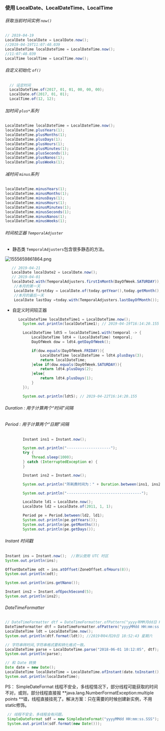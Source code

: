 ### 使用 LocalDate、LocalDateTime、LocalTime

###### 获取当前时间实例 `now()`

```java
// 2019-04-19
LocalDate localDate = LocalDate.now();
//2019-04-19T11:07:40.039
LocalDateTime localDateTime = LocalDateTime.now();
//11:07:40.039
LocalTime localTime = LocalTime.now();
```

###### 自定义初始化 `of()`

```java
  // 设定时间
  LocalDateTime.of(2017, 01, 01, 00, 00, 00);
  LocalDate.of(2017, 01, 01);
  LocalTime.of(12, 12);
```

###### 加时间 `plus*`系列

```java
LocalDateTime localDateTime = LocalDateTime.now();
localDateTime.plusYears(1);
localDateTime.plusMonths(1);
localDateTime.plusDays(1);
localDateTime.plusHours(1);
localDateTime.plusMinutes(1);
localDateTime.plusSeconds(1);
localDateTime.plusNanos(1);
localDateTime.plusWeeks(1);
```

###### 减时间  `minus`系列

```java
localDateTime.minusYears(1);
localDateTime.minusMonths(1);
localDateTime.minusDays(1);
localDateTime.minusHours(1);
localDateTime.minusMinutes(1);
localDateTime.minusSeconds(1);
localDateTime.minusNanos(1);
localDateTime.minusWeeks(1);
```

###### 时间校正器 `TemporalAdjuster `

- 静态类 `TemporalAdjusters`包含很多静态的方法。

![1555659861864.png](https://blog-07.oss-cn-guangzhou.aliyuncs.com/picBak/1555659861864.png)

```java
   // 2019-04-21
   LocalDate localDate2 = LocalDate.now();
   // 2019-04-01
   localDate2.with(TemporalAdjusters.firstInMonth(DayOfWeek.SATURDAY));
    //本月的第一天
    LocalDate firstday = LocalDate.of(today.getYear(),today.getMonth(),1);
    //本月的最后一天
    LocalDate lastDay =today.with(TemporalAdjusters.lastDayOfMonth());

```

- 自定义时间较正器

```java
      LocalDateTime localDateTime1 = LocalDateTime.now();
        System.out.println(localDateTime1); // 2019-04-19T16:14:20.155

        LocalDateTime ldt5 = localDateTime1.with(temporal -> {
            LocalDateTime ldt4 = (LocalDateTime) temporal;
            DayOfWeek dow = ldt4.getDayOfWeek();

            if(dow.equals(DayOfWeek.FRIDAY)){
                LocalDateTime localDateTime = ldt4.plusDays(3);
                return localDateTime;
            }else if(dow.equals(DayOfWeek.SATURDAY)){
                return ldt4.plusDays(2);
            }else{
                return ldt4.plusDays(1);
            }
        });

        System.out.println(ldt5); // 2019-04-22T16:14:20.155
```



######  Duration : 用于计算两个“时间”间隔

######  Period : 用于计算两个“日期”间隔

```java
 		Instant ins1 = Instant.now();

        System.out.println("--------------------");
        try {
            Thread.sleep(1000);
        } catch (InterruptedException e) {
        }

        Instant ins2 = Instant.now();

        System.out.println("所耗费时间为：" + Duration.between(ins1, ins2));

        System.out.println("----------------------------------");

        LocalDate ld1 = LocalDate.now();
        LocalDate ld2 = LocalDate.of(2011, 1, 1);

        Period pe = Period.between(ld2, ld1);
        System.out.println(pe.getYears());
        System.out.println(pe.getMonths());
        System.out.println(pe.getDays());
```



###### Instant 时间戳

```java
Instant ins = Instant.now();  //默认使用 UTC 时区
System.out.println(ins);

OffsetDateTime odt = ins.atOffset(ZoneOffset.ofHours(8));
System.out.println(odt);

System.out.println(ins.getNano());

Instant ins2 = Instant.ofEpochSecond(5);
System.out.println(ins2);

```



###### DateTimeFormatter 

```java
// DateTimeFormatter dtf = DateTimeFormatter.ofPattern("yyyy年MM月dd日 HH:mm:ss E");
DateTimeFormatter dtf = DateTimeFormatter.ofPattern("yyyyMMdd HH:mm:ss.SSS");
LocalDateTime ldt = LocalDateTime.now();
System.out.println(dtf.format(ldt)); //2019年04月20日 18:52:43 星期六

// 字符串转时间,字符串格式要和转化格式一致。
LocalDateTime parse = LocalDateTime.parse("2018-06-01 10:12:05", dtf);
System.out.println(parse);

// 和 Date 转换
Date date = new Date();
LocalDateTime localDateTime = LocalDateTime.ofInstant(date.toInstant(), ZoneId.systemDefault());
System.out.println(localDateTime);
```

PS： SimpleDateFormat  线程不安全，多线程情况下，部分线程可能获取的时间不对，或则，部分线程直接报 **java.lang.NumberFormatException:multiple points **错，线程直接挂死了。解决方案：只在需要的时候创建新实例，不用static修饰。
```java
 // 线程不安全，多线程会有问题。
 SimpleDateFormat sdf = new SimpleDateFormat("yyyyMMdd HH:mm:ss.SSS");
 System.out.println(sdf.format(new Date()));
```